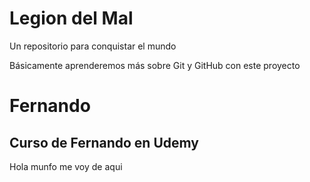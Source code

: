 # Legion del Mal
Un repositorio para conquistar el mundo

Básicamente aprenderemos más sobre Git y GitHub con este proyecto


# Fernando


## Curso de Fernando en Udemy

Hola munfo  me voy de aqui
